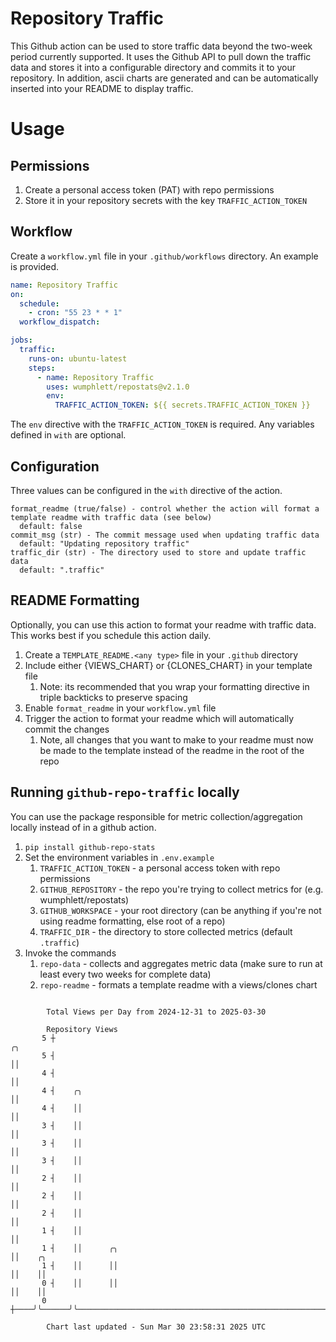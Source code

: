 # Repository Traffic

This Github action can be used to store traffic data beyond the two-week period currently supported.
It uses the Github API to pull down the traffic data and stores it into a configurable directory and commits it to your 
repository. In addition, ascii charts are generated and can be automatically inserted into your README to display traffic.

# Usage
## Permissions
1. Create a personal access token (PAT) with repo permissions
2. Store it in your repository secrets with the key `TRAFFIC_ACTION_TOKEN`

## Workflow
Create a `workflow.yml` file in your `.github/workflows` directory. An example is provided.

```yaml
name: Repository Traffic
on:
  schedule:
    - cron: "55 23 * * 1"
  workflow_dispatch:

jobs:
  traffic:
    runs-on: ubuntu-latest
    steps:
      - name: Repository Traffic
        uses: wumphlett/repostats@v2.1.0
        env:
          TRAFFIC_ACTION_TOKEN: ${{ secrets.TRAFFIC_ACTION_TOKEN }}
```
The `env` directive with the `TRAFFIC_ACTION_TOKEN` is required. Any variables defined in `with` are optional.

## Configuration
Three values can be configured in the `with` directive of the action.
```
format_readme (true/false) - control whether the action will format a template readme with traffic data (see below)
  default: false
commit_msg (str) - The commit message used when updating traffic data
  default: "Updating repository traffic"
traffic_dir (str) - The directory used to store and update traffic data
  default: ".traffic"
```

## README Formatting
Optionally, you can use this action to format your readme with traffic data. This works best if you schedule this action
daily.

1. Create a `TEMPLATE_README.<any type>` file in your `.github` directory
2. Include either {VIEWS_CHART} or {CLONES_CHART} in your template file
   1. Note: its recommended that you wrap your formatting directive in triple backticks to preserve spacing
3. Enable `format_readme` in your `workflow.yml` file
4. Trigger the action to format your readme which will automatically commit the changes
   1. Note, all changes that you want to make to your readme must now be made to the template instead of the readme in the root of the repo

## Running `github-repo-traffic` locally
You can use the package responsible for metric collection/aggregation locally instead of in a github action.

1. `pip install github-repo-stats`
2. Set the environment variables in `.env.example`
   1. `TRAFFIC_ACTION_TOKEN` - a personal access token with repo permissions
   2. `GITHUB_REPOSITORY` - the repo you're trying to collect metrics for (e.g. wumphlett/repostats)
   3. `GITHUB_WORKSPACE` - your root directory (can be anything if you're not using readme formatting, else root of a repo)
   4. `TRAFFIC_DIR` - the directory to store collected metrics (default `.traffic`)
3. Invoke the commands
   1. `repo-data` - collects and aggregates metric data (make sure to run at least every two weeks for complete data)
   2. `repo-readme` - formats a template readme with a views/clones chart

```

        Total Views per Day from 2024-12-31 to 2025-03-30

        Repository Views
       5 ┼                                                                       ╭╮
       5 ┤                                                                       ││
       4 ┤                                                                       ││
       4 ┤    ╭╮                                                                 ││
       4 ┤    ││                                                                 ││
       3 ┤    ││                                                                 ││
       3 ┤    ││                                                                 ││
       3 ┤    ││                                                                 ││
       2 ┤    ││                                                                 ││
       2 ┤    ││                                                                 ││
       2 ┤    ││                                                                 ││
       1 ┤    ││                                                                 ││
       1 ┤    ││      ╭╮                                                         ││    ╭╮
       1 ┤    ││      ││                                                         ││    ││
       0 ┤    ││      ││                                                         ││    ││
       0 ┼────╯╰──────╯╰─────────────────────────────────────────────────────────╯╰────╯╰──────────

        Chart last updated - Sun Mar 30 23:58:31 2025 UTC
        
```
